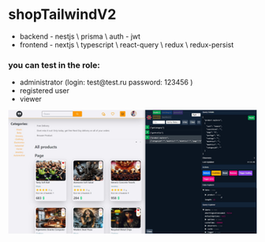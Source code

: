 # shopTailwindV2

<ul>
<li>backend - nestjs \ prisma \ auth - jwt</li>
<li>frontend - nextjs \ typescript \ react-query \ redux \ redux-persist</li>
</ul>

<h3>you can test in the role:</h3>
<ul>
<li>administrator (login: test@test.ru password: 123456 ) </li>
<li>registered user</li>
<li>viewer</li>
</ul>

![wow it`s website](https://github.com/voLter-2109/shopTailwindV2/blob/main/wow.jpg)
